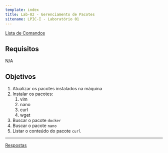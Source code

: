 ```yaml
---
template: index
title: Lab-02 - Gerenciamento de Pacotes
sitename: LPIC-I - Laboratório 01
---
```


[Lista de Comandos](../comandos.md)

## Requisitos

N/A

## Objetivos


1. Atualizar os pacotes instalados na máquina
2. Instalar os pacotes:
    1. vim
    2. nano
    3. curl
    4. wget
3. Buscar o pacote `docker`
4. Buscar o pacote `nano`
5. Listar o conteúdo do pacote `curl`

------------
[Respostas](respostas.md)
